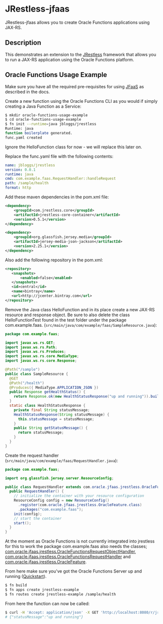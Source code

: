 # JRestless-jfaas
JRestless-jfaas allows you to create Oracle Functions applications using JAX-RS.

## Description
This demonstrates an extension to the [JRestless](https://github.com/bbilger/jrestless) framework that allows you to run a JAX-RS application using the Oracle Functions platform.

## Oracle Functions Usage Example

Make sure you have all the required pre-requisites for using [JFaaS](https://gitlab-odx.oracle.com/odx/jfaas/blob/master/README.md) as described in the docs.

Create a new function using the Oracle Functions CLI as you would if simply creating a Java Function as a Service:

```bash
$ mkdir oracle-functions-usage-example
$ cd oracle-functions-usage-example
$ fn init --runtime=java jbloggs/jrestless
Runtime: java
function boilerplate generated.
func.yaml created
```
Ignore the HelloFunction class for now - we will replace this later on.

Replace the func.yaml file with the following contents:
```yaml
name: jbloggs/jrestless
version: 0.0.1
runtime: java
cmd: com.example.faas.RequestHandler::handleRequest
path: /sample/health
format: http
```

Add these maven dependencies in the pom.xml file:

```xml
<dependency>
    <groupId>com.jrestless.core</groupId>
    <artifactId>jrestless-core-container</artifactId>
    <version>0.5.1</version>
</dependency>

<dependency>
    <groupId>org.glassfish.jersey.media</groupId>
    <artifactId>jersey-media-json-jackson</artifactId>
    <version>2.25.1</version>
</dependency>
```

Also add the following repository in the pom.xml:
```xml
<repository>
   <snapshots>
       <enabled>false</enabled>
   </snapshots>
   <id>central</id>
   <name>bintray</name>
   <url>http://jcenter.bintray.com</url>
</repository>
```

Remove the Java class HelloFunction and in its place create a new JAX-RS resource and response object. Be sure to also delete the class HelloFunctionTest found in the test folder under the package com.example.faas.
(`src/main/java/com/example/faas/SampleResource.java`):

```java
package com.example.faas;

import javax.ws.rs.GET;
import javax.ws.rs.Path;
import javax.ws.rs.Produces;
import javax.ws.rs.core.MediaType;
import javax.ws.rs.core.Response;

@Path("/sample")
public class SampleResource {
  @GET
  @Path("/health")
  @Produces({ MediaType.APPLICATION_JSON })
  public Response getHealthStatus() {
    return Response.ok(new HealthStatusResponse("up and running")).build();
  }
  static class HealthStatusResponse {
    private final String statusMessage;
    HealthStatusResponse(String statusMessage) {
      this.statusMessage = statusMessage;
    }
    public String getStatusMessage() {
      return statusMessage;
    }
  }
}
```

Create the request handler (`src/main/java/com/example/faas/RequestHandler.java`):
```java
package com.example.faas;

import org.glassfish.jersey.server.ResourceConfig;

public class RequestHandler extends com.oracle.jfaas.jrestless.OracleFunctionsRequestObjectHandler {
  public RequestHandler() {
    // initialize the container with your resource configuration
    ResourceConfig config = new ResourceConfig()
      .register(com.oracle.jfaas.jrestless.OracleFeature.class)
      .packages("com.example.faas");
    init(config);
    // start the container
    start();
  }
}
```

At the moment as Oracle Functions is not currently integrated into jrestless for this to work the package com.example.faas also needs the classes; [com.oracle.jfaas.jrestless.OracleFunctionsRequestObjectHandler](https://gitlab-odx.oracle.com/odx/jrestless-jfaas/blob/master/src/main/java/com/oracle/faas/jrestlessexample/com.oracle.jfaas.jrestless.OracleFunctionsRequestObjectHandler.java), [com.oracle.jfaas.jrestless.OracleFunctionsRequestHandler](https://gitlab-odx.oracle.com/odx/jrestless-jfaas/blob/master/src/main/java/com/oracle/faas/jrestlessexample/com.oracle.jfaas.jrestless.OracleFunctionsRequestHandler.java) and [com.oracle.jfaas.jrestless.OracleFeature](https://gitlab-odx.oracle.com/odx/jrestless-jfaas/blob/master/src/main/java/com/oracle/faas/jrestlessexample/com.oracle.jfaas.jrestless.OracleFeature.java).


From here make sure you've got the Oracle Functions Server up and running ([Quickstart](https://github.com/fnproject/fn#quickstart)).

```bash
$ fn build
$ fn apps create jrestless-example
$ fn routes create jrestless-example /sample/health
```

From here the function can now be called:
```bash
$ curl -H 'Accept: application/json' -X GET 'http://localhost:8080/r/jrestless-example/sample/health'
# {"statusMessage":"up and running"}
```
